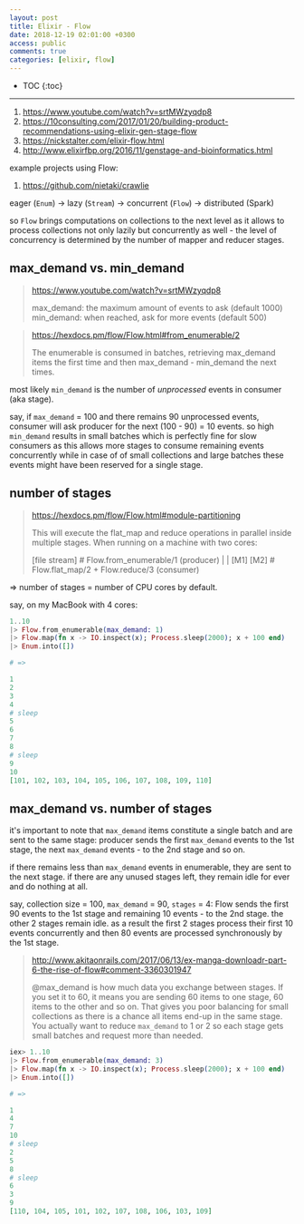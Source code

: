 ```yaml
---
layout: post
title: Elixir - Flow
date: 2018-12-19 02:01:00 +0300
access: public
comments: true
categories: [elixir, flow]
---
```


<!-- more -->

* TOC
{:toc}
<hr>

1. <https://www.youtube.com/watch?v=srtMWzyqdp8>
2. <https://10consulting.com/2017/01/20/building-product-recommendations-using-elixir-gen-stage-flow>
3. <https://nickstalter.com/elixir-flow.html>
4. <http://www.elixirfbp.org/2016/11/genstage-and-bioinformatics.html>

example projects using Flow:

1. <https://github.com/nietaki/crawlie>

eager (`Enum`) → lazy (`Stream`) → concurrent (`Flow`) → distributed (Spark)

so `Flow` brings computations on collections to the next level as it allows
to process collections not only lazily but concurrently as well - the level
of concurrency is determined by the number of mapper and reducer stages.

max_demand vs. min_demand
-------------------------

> <https://www.youtube.com/watch?v=srtMWzyqdp8>
>
> max_demand: the maximum amount of events to ask (default 1000)
> min_demand: when reached, ask for more events (default 500)

> <https://hexdocs.pm/flow/Flow.html#from_enumerable/2>
>
> The enumerable is consumed in batches, retrieving max_demand items
> the first time and then max_demand - min_demand the next times.

most likely `min_demand` is the number of *unprocessed* events in consumer
(aka stage).

say, if `max_demand` = 100 and there remains 90 unprocessed events, consumer
will ask producer for the next (100 - 90) = 10 events. so high `min_demand`
results in small batches which is perfectly fine for slow consumers as this
allows more stages to consume remaining events concurrently while in case of
of small collections and large batches these events might have been reserved
for a single stage.

number of stages
----------------

> <https://hexdocs.pm/flow/Flow.html#module-partitioning>
>
> This will execute the flat_map and reduce operations in parallel
> inside multiple stages. When running on a machine with two cores:
>
> [file stream]  # Flow.from_enumerable/1 (producer)
>    |    |
>  [M1]  [M2]    # Flow.flat_map/2 + Flow.reduce/3 (consumer)

=> number of stages = number of CPU cores by default.

say, on my MacBook with 4 cores:

```elixir
1..10
|> Flow.from_enumerable(max_demand: 1)
|> Flow.map(fn x -> IO.inspect(x); Process.sleep(2000); x + 100 end)
|> Enum.into([])

# =>

1
2
3
4
# sleep
5
6
7
8
# sleep
9
10
[101, 102, 103, 104, 105, 106, 107, 108, 109, 110]
```

max_demand vs. number of stages
-------------------------------

it's important to note that `max_demand` items constitute a single batch and
are sent to the same stage: producer sends the first `max_demand` events to
the 1st stage, the next `max_demand` events - to the 2nd stage and so on.

if there remains less than `max_demand` events in enumerable, they are sent
to the next stage. if there are any unused stages left, they remain idle for
ever and do nothing at all.

say, collection size = 100, `max_demand` = 90, `stages` = 4: Flow sends the
first 90 events to the 1st stage and remaining 10 events - to the 2nd stage.
the other 2 stages remain idle. as a result the first 2 stages process their
first 10 events concurrently and then 80 events are processed synchronously
by the 1st stage.

> <http://www.akitaonrails.com/2017/06/13/ex-manga-downloadr-part-6-the-rise-of-flow#comment-3360301947>
>
> @max_demand is how much data you exchange between stages. If you set it to
> 60, it means you are sending 60 items to one stage, 60 items to the other
> and so on. That gives you poor balancing for small collections as there is
> a chance all items end-up in the same stage. You actually want to reduce
> `max_demand` to 1 or 2 so each stage gets small batches and request more
> than needed.

```elixir
iex> 1..10
|> Flow.from_enumerable(max_demand: 3)
|> Flow.map(fn x -> IO.inspect(x); Process.sleep(2000); x + 100 end)
|> Enum.into([])

# =>

1
4
7
10
# sleep
2
5
8
# sleep
6
3
9
[110, 104, 105, 101, 102, 107, 108, 106, 103, 109]
```
